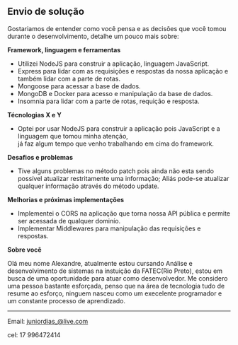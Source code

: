 ## Envio de solução

Gostariamos de entender como você pensa e as decisões que você tomou durante o desenvolvimento, detalhe um pouco mais sobre:

**Framework, linguagem e ferramentas**
- Utilizei NodeJS para construir a aplicação, linguagem JavaScript.
- Express para lidar com as requisições e respostas da nossa aplicação e também lidar com a parte de rotas. 
- Mongoose para acessar a base de dados.
- MongoDB e Docker para acesso e manipulação da base de dados.
- Insomnia para lidar com a parte de rotas, requição e resposta. 

**Técnologias X e Y**

- Optei por usar NodeJS para construir a aplicação pois JavaScript e a linguagem que tomou minha atenção,   
já faz algum tempo que venho trabalhando em cima do framework.

**Desafios e problemas**

- Tive alguns problemas no método patch pois ainda não esta sendo possível atualizar restritamente uma informação; Aliás pode-se atualizar qualquer informação através do método update.    

**Melhorias e próximas implementações**

- Implementei o CORS na aplicação que torna nossa API pública e permite ser acessada de qualquer dominío.
- Implementar Middlewares para manipulação das requisições e respostas. 

**Sobre você**

 Olá meu nome Alexandre, atualmente estou cursando Análise e desenvolvimento de sistemas na instuição da FATEC(Rio Preto),
estou em busca de uma oportunidade para atuar como desenvolvedor. Me considero uma pessoa bastante esforçada, penso que na área de tecnologia tudo de resume ao esforço, ninguem nasceu como um execelente programador e um constante processo de aprendizado.


---

Email: juniordias_@live.com

cel: 17 996472414



